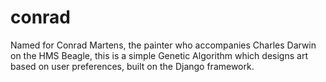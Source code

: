 # conrad

Named for Conrad Martens, the painter who accompanies Charles Darwin on the HMS Beagle, this is a simple Genetic Algorithm which designs art based on user preferences, built on the Django framework.